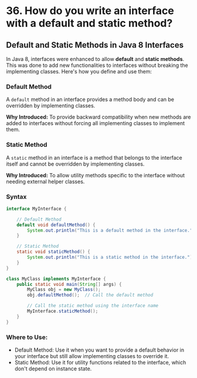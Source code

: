 # 36. How do you write an interface with a default and static method?


## Default and Static Methods in Java 8 Interfaces

In Java 8, interfaces were enhanced to allow **default** and **static methods**. This was done to add new functionalities to interfaces without breaking the implementing classes. Here's how you define and use them:

### Default Method
A `default` method in an interface provides a method body and can be overridden by implementing classes.

**Why Introduced:** To provide backward compatibility when new methods are added to interfaces without forcing all implementing classes to implement them.

### Static Method
A `static` method in an interface is a method that belongs to the interface itself and cannot be overridden by implementing classes.

**Why Introduced:** To allow utility methods specific to the interface without needing external helper classes.

### Syntax

```java
interface MyInterface {

    // Default Method
    default void defaultMethod() {
        System.out.println("This is a default method in the interface.");
    }

    // Static Method
    static void staticMethod() {
        System.out.println("This is a static method in the interface.");
    }
}

class MyClass implements MyInterface {
    public static void main(String[] args) {
        MyClass obj = new MyClass();
        obj.defaultMethod();  // Call the default method

        // Call the static method using the interface name
        MyInterface.staticMethod();
    }
}

```
### Where to Use:
- Default Method: Use it when you want to provide a default behavior in your interface but still allow implementing classes to override it.
- Static Method: Use it for utility functions related to the interface, which don't depend on instance state.
